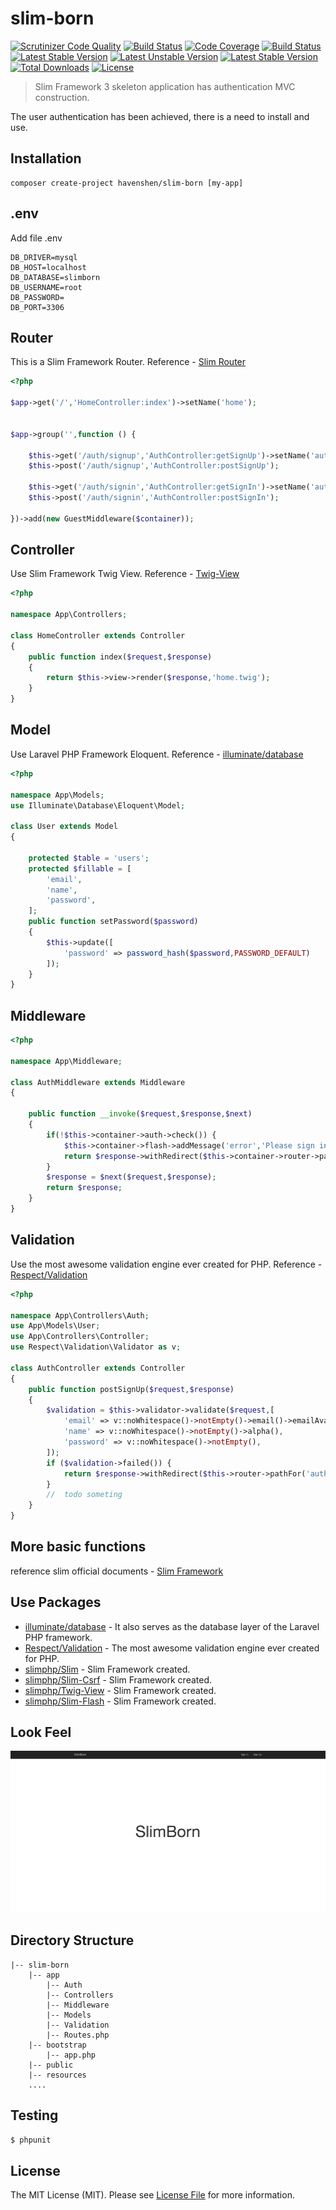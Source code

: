# slim-born
[![Scrutinizer Code Quality](https://scrutinizer-ci.com/g/HavenShen/slim-born/badges/quality-score.png?b=master)](https://scrutinizer-ci.com/g/HavenShen/slim-born/?branch=master)
[![Build Status](https://scrutinizer-ci.com/g/HavenShen/slim-born/badges/build.png?b=master)](https://scrutinizer-ci.com/g/HavenShen/slim-born/build-status/master)
[![Code Coverage](https://scrutinizer-ci.com/g/HavenShen/slim-born/badges/coverage.png?b=master)](https://scrutinizer-ci.com/g/HavenShen/slim-born/?branch=master)
[![Build Status](https://travis-ci.org/HavenShen/slim-born.svg?branch=master)](https://travis-ci.org/HavenShen/slim-born)
[![Latest Stable Version](https://poser.pugx.org/HavenShen/slim-born/v/stable.svg)](https://packagist.org/packages/HavenShen/slim-born)
[![Latest Unstable Version](https://poser.pugx.org/HavenShen/slim-born/v/unstable.svg)](https://packagist.org/packages/HavenShen/slim-born)
[![Latest Stable Version](https://img.shields.io/packagist/v/HavenShen/slim-born.svg?style=flat-square)](https://packagist.org/packages/HavenShen/slim-born)
[![Total Downloads](https://img.shields.io/packagist/dt/HavenShen/slim-born.svg?style=flat-square)](https://packagist.org/packages/HavenShen/slim-born)
[![License](https://img.shields.io/packagist/l/HavenShen/slim-born.svg?style=flat-square)](https://packagist.org/packages/HavenShen/slim-born)

> Slim Framework 3 skeleton application has authentication MVC construction.

The user authentication has been achieved, there is a need to install and use.

## Installation

```shell
composer create-project havenshen/slim-born [my-app]
```

## .env

Add file .env

```
DB_DRIVER=mysql
DB_HOST=localhost
DB_DATABASE=slimborn
DB_USERNAME=root
DB_PASSWORD=
DB_PORT=3306
```

## Router

This is a Slim Framework  Router.
Reference - [Slim Router](http://www.slimframework.com/docs/objects/router.html)

```php
<?php

$app->get('/','HomeController:index')->setName('home');


$app->group('',function () {

	$this->get('/auth/signup','AuthController:getSignUp')->setName('auth.signup');
	$this->post('/auth/signup','AuthController:postSignUp');

	$this->get('/auth/signin','AuthController:getSignIn')->setName('auth.signin');
	$this->post('/auth/signin','AuthController:postSignIn');

})->add(new GuestMiddleware($container));
```

## Controller

Use Slim Framework Twig View.
Reference - [Twig-View](https://github.com/slimphp/Twig-View)

```php
<?php

namespace App\Controllers;

class HomeController extends Controller
{
	public function index($request,$response)
	{
		return $this->view->render($response,'home.twig');
	}
}
```

## Model

Use Laravel PHP Framework Eloquent.
Reference - [illuminate/database](https://github.com/illuminate/database)
```php
<?php

namespace App\Models;
use Illuminate\Database\Eloquent\Model;

class User extends Model
{

	protected $table = 'users';
	protected $fillable = [
		'email',
		'name',
		'password',
	];
	public function setPassword($password)
	{
		$this->update([
			'password' => password_hash($password,PASSWORD_DEFAULT)
		]);
	}
}
```

## Middleware

```php
<?php

namespace App\Middleware;

class AuthMiddleware extends Middleware
{

	public function __invoke($request,$response,$next)
	{
		if(!$this->container->auth->check()) {
			$this->container->flash->addMessage('error','Please sign in before doing that');
			return $response->withRedirect($this->container->router->pathFor('auth.signin'));
		}
		$response = $next($request,$response);
		return $response;
	}
}
```

## Validation

Use the most awesome validation engine ever created for PHP.
Reference - [Respect/Validation](https://github.com/Respect/Validation)
```php
<?php

namespace App\Controllers\Auth;
use App\Models\User;
use App\Controllers\Controller;
use Respect\Validation\Validator as v;

class AuthController extends Controller
{
	public function postSignUp($request,$response)
	{
		$validation = $this->validator->validate($request,[
			'email' => v::noWhitespace()->notEmpty()->email()->emailAvailable(),
			'name' => v::noWhitespace()->notEmpty()->alpha(),
			'password' => v::noWhitespace()->notEmpty(),
		]);
		if ($validation->failed()) {
			return $response->withRedirect($this->router->pathFor('auth.signup'));
		}
		//	todo someting
	}
}
```

## More basic functions

reference slim official documents - [Slim Framework](http://www.slimframework.com/docs/)

## Use Packages

* [illuminate/database](https://github.com/illuminate/database) - It also serves as the database layer of the Laravel PHP framework.
* [Respect/Validation](https://github.com/Respect/Validation) - The most awesome validation engine ever created for PHP.
* [slimphp/Slim](https://github.com/slimphp/Slim) - Slim Framework created.
* [slimphp/Slim-Csrf](https://github.com/slimphp/Slim-Csrf) - Slim Framework created.
* [slimphp/Twig-View](https://github.com/slimphp/Twig-View) - Slim Framework created.
* [slimphp/Slim-Flash](https://github.com/slimphp/Slim-Flash) - Slim Framework created.

## Look Feel

![slimborn look feel](slimborn.png)

## Directory Structure

```shell
|-- slim-born
	|-- app
		|-- Auth
		|-- Controllers
		|-- Middleware
		|-- Models
		|-- Validation
		|-- Routes.php
	|-- bootstrap
		|-- app.php
	|-- public
	|-- resources
	....
```

## Testing

``` bash
$ phpunit
```

## License

The MIT License (MIT). Please see [License File](LICENSE.md) for more information.
